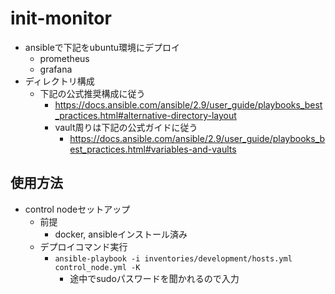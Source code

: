 # init-monitor

- ansibleで下記をubuntu環境にデプロイ
  - prometheus
  - grafana
- ディレクトリ構成
  - 下記の公式推奨構成に従う
    - https://docs.ansible.com/ansible/2.9/user_guide/playbooks_best_practices.html#alternative-directory-layout
    - vault周りは下記の公式ガイドに従う
      - https://docs.ansible.com/ansible/2.9/user_guide/playbooks_best_practices.html#variables-and-vaults

## 使用方法

- control nodeセットアップ
  - 前提
    - docker, ansibleインストール済み
  - デプロイコマンド実行
    - `ansible-playbook -i inventories/development/hosts.yml control_node.yml -K`
      - 途中でsudoパスワードを聞かれるので入力

